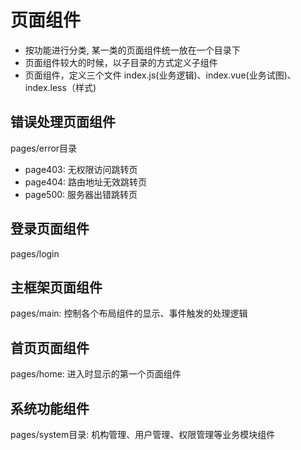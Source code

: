# 页面组件

- 按功能进行分类, 某一类的页面组件统一放在一个目录下
- 页面组件较大的时候，以子目录的方式定义子组件
- 页面组件，定义三个文件 index.js(业务逻辑)、index.vue(业务试图)、index.less（样式)

## 错误处理页面组件

pages/error目录

- page403: 无权限访问跳转页
- page404: 路由地址无效跳转页
- page500: 服务器出错跳转页

## 登录页面组件

pages/login

## 主框架页面组件

pages/main: 控制各个布局组件的显示、事件触发的处理逻辑

## 首页页面组件

pages/home: 进入时显示的第一个页面组件

## 系统功能组件

pages/system目录: 机构管理、用户管理、权限管理等业务模块组件

